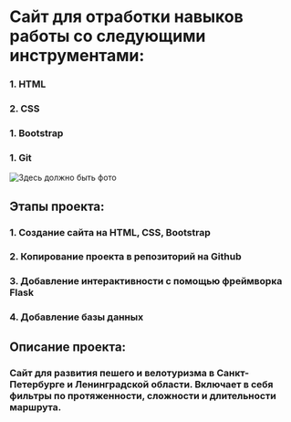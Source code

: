 # Сайт для отработки навыков работы со следующими инструментами:
### 1. HTML
### 2. CSS
### 1. Bootstrap
### 1. Git

![Здесь должно быть фото](/assets/images/hiker_dark.png)
## Этапы проекта:
### 1. Создание сайта на HTML, CSS, Bootstrap
### 2. Копирование проекта в репозиторий на Github
### 3. Добавление интерактивности с помощью фреймворка Flask
### 4. Добавление базы данных

## Описание проекта:
### Сайт для развития пешего и велотуризма в Санкт-Петербурге и Ленинградской области. Включает в себя фильтры по протяженности, сложности и длительности маршрута. 
